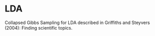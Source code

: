 # LDA
Collapsed Gibbs Sampling for LDA described in Griffiths and Steyvers (2004): Finding scientific topics.
